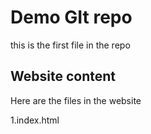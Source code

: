 # Demo GIt repo

this is the first file in the repo

## Website content
Here are the files in the website

1.index.html